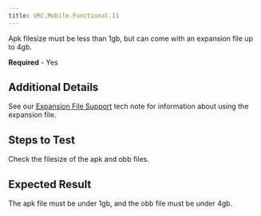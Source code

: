 ```yaml
---
title: VRC.Mobile.Functional.11
---
```


Apk filesize must be less than 1gb, but can come with an expansion file up to 4gb.

**Required** - Yes

## Additional Details

See our [Expansion File Support](/blog/tech-note-expansion-file-support-for-gear-vr-beta/) tech note for information about using the expansion file. 

## Steps to Test

 Check the filesize of the apk and obb files.

## Expected Result

The apk file must be under 1gb, and the obb file must be under 4gb.
